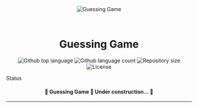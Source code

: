 <div align="center" id="top"> 
  <img src="./.github/app.gif" alt="Guessing Game" />

  &#xa0;

  <!-- <a href="https://guessinggame.netlify.app">Demo</a> -->
</div>

<h1 align="center">Guessing Game</h1>

<p align="center">
  <img alt="Github top language" src="https://img.shields.io/github/languages/top/Devin47/guessing_game?color=56BEB8">

  <img alt="Github language count" src="https://img.shields.io/github/languages/count/Devin47/guessing_game?color=56BEB8">

  <img alt="Repository size" src="https://img.shields.io/github/repo-size/Devin47/guessing_game?color=56BEB8">

  <img alt="License" src="https://img.shields.io/github/license/Devin47/guessing_game?color=56BEB8">

  <!-- <img alt="Github issues" src="https://img.shields.io/github/issues/Devin47/guessing_game?color=56BEB8" /> -->

  <!-- <img alt="Github forks" src="https://img.shields.io/github/forks/Devin47/guessing_game?color=56BEB8" /> -->

  <!-- <img alt="Github stars" src="https://img.shields.io/github/stars/Devin47/guessing_game?color=56BEB8" /> -->
</p>

Status

 <h4 align="center"> 
	🚧  Guessing Game 🚀 Under construction...  🚧
</h4>  

<hr> 
<!-- 
<p align="center">
  <a href="#dart-about">About</a> &#xa0; | &#xa0; 
  <a href="#sparkles-features">Features</a> &#xa0; | &#xa0;
  <a href="#rocket-technologies">Technologies</a> &#xa0; | &#xa0;
  <a href="#white_check_mark-requirements">Requirements</a> &#xa0; | &#xa0;
  <a href="#checkered_flag-starting">Starting</a> &#xa0; | &#xa0;
  <a href="#memo-license">License</a> &#xa0; | &#xa0;
  <a href="https://github.com/Devin47" target="_blank">Author</a>
</p>

<br>

## :dart: About ##

Describe your project

## :sparkles: Features ##

:heavy_check_mark: Feature 1;\
:heavy_check_mark: Feature 2;\
:heavy_check_mark: Feature 3;

## :rocket: Technologies ##

The following tools were used in this project:

- [Expo](https://expo.io/)
- [Node.js](https://nodejs.org/en/)
- [React](https://pt-br.reactjs.org/)
- [React Native](https://reactnative.dev/)
- [TypeScript](https://www.typescriptlang.org/)

## :white_check_mark: Requirements ##

Before starting :checkered_flag:, you need to have [Git](https://git-scm.com) and [Node](https://nodejs.org/en/) installed.

## :checkered_flag: Starting ##

```bash
# Clone this project
$ git clone https://github.com/Devin47/guessing_game

# Access
$ cd guessing_game

# Install dependencies
$ yarn

# Run the project
$ yarn start

# The server will initialize in the <http://localhost:3000>
```

## :memo: License ##

This project is under license from MIT. For more details, see the [LICENSE](LICENSE.md) file.


Made with :heart: by <a href="https://github.com/Devin47" target="_blank">{{YOUR_NAME}}</a>

&#xa0;

<a href="#top">Back to top</a> -->
